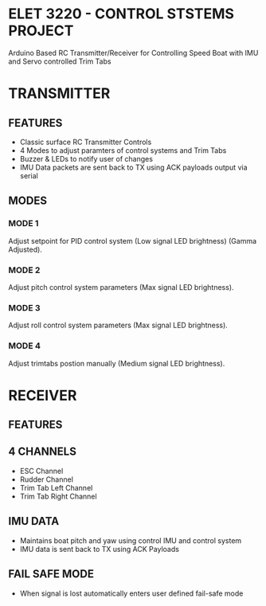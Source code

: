 # ELET 3220 - CONTROL STSTEMS PROJECT

Arduino Based RC Transmitter/Receiver for Controlling Speed Boat with IMU and Servo controlled Trim Tabs

# TRANSMITTER

## FEATURES

* Classic surface RC Transmitter Controls
* 4 Modes to adjust paramters of control systems and Trim Tabs
* Buzzer & LEDs to notify user of changes 
* IMU Data packets are sent back to TX using ACK payloads output via serial


## MODES

### MODE 1

Adjust setpoint for PID control system (Low signal LED brightness) (Gamma Adjusted).

### MODE 2

Adjust pitch control system parameters (Max signal LED brightness).

### MODE 3

Adjust roll control system parameters (Max signal LED brightness).

### MODE 4

Adjust trimtabs postion manually (Medium signal LED brightness).

# RECEIVER

## FEATURES

## 4 CHANNELS
* ESC Channel
* Rudder Channel
* Trim Tab Left Channel
* Trim Tab Right Channel

## IMU DATA
* Maintains boat pitch and yaw using control IMU and control system
* IMU data is sent back to TX using ACK Payloads

## FAIL SAFE MODE
* When signal is lost automatically enters user defined fail-safe mode
